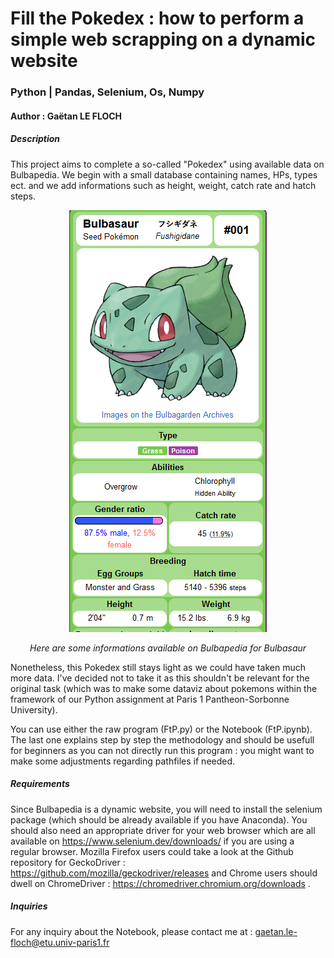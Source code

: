# Fill the Pokedex : how to perform a simple web scrapping on a dynamic website
### Python | Pandas, Selenium, Os, Numpy
#### **Author : Gaëtan LE FLOCH**

##### Description

This project aims to complete a so-called "Pokedex" using available data on Bulbapedia. We begin with a small database containing names, HPs, types ect. and we add informations such as height, weight, catch rate and hatch steps.

<p align='center'><img src="https://github.com/GaetanLF/Fill-the-Pokedex/blob/main/Bulbasaur.png" alt="Bulbasaur's infos" /></p>

<p align="center"><i>Here are some informations available on Bulbapedia for Bulbasaur</i></p>

Nonetheless, this Pokedex still stays light as we could have taken much more data. I've decided not to take it as this shouldn't be relevant for the original task (which was to make some dataviz about pokemons within the framework of our Python assignment at Paris 1 Pantheon-Sorbonne University).

You can use either the raw program (FtP.py) or the Notebook (FtP.ipynb). The last one explains step by step the methodology and should be usefull for beginners as you can not directly run this program : you might want to make some adjustments regarding pathfiles if needed.

##### Requirements

Since Bulbapedia is a dynamic website, you will need to install the selenium package (which should be already available if you have Anaconda). You should also need an appropriate driver for your web browser which are all available on https://www.selenium.dev/downloads/ if you are using a regular browser. Mozilla Firefox users could take a look at the Github repository for GeckoDriver : https://github.com/mozilla/geckodriver/releases and Chrome users should dwell on ChromeDriver : https://chromedriver.chromium.org/downloads . 

##### Inquiries

For any inquiry about the Notebook, please contact me at : gaetan.le-floch@etu.univ-paris1.fr
